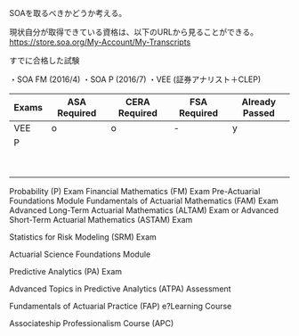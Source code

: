 
SOAを取るべきかどうか考える。

現状自分が取得できている資格は、以下のURLから見ることができる。
https://store.soa.org/My-Account/My-Transcripts

すでに合格した試験

・SOA FM (2016/4)
・SOA P (2016/7)
・VEE (証券アナリスト＋CLEP)



| Exams| ASA Required | CERA Required | FSA Required | Already Passed|
|----|----|----|----|----|
|VEE|o|o|-|y|
|P||||
|||||
|||||
|||||
|||||
|||||
|||||
|||||
|||||

Probability (P) Exam
Financial Mathematics (FM) Exam
Pre-Actuarial Foundations Module 
Fundamentals of Actuarial Mathematics (FAM) Exam
Advanced Long-Term Actuarial Mathematics (ALTAM) Exam
or
Advanced Short-Term Actuarial Mathematics (ASTAM) Exam

Statistics for Risk Modeling (SRM) Exam

Actuarial Science Foundations Module

Predictive Analytics (PA) Exam

Advanced Topics in Predictive Analytics (ATPA) Assessment 

Fundamentals of Actuarial Practice (FAP) e?Learning Course

Associateship Professionalism Course (APC)
